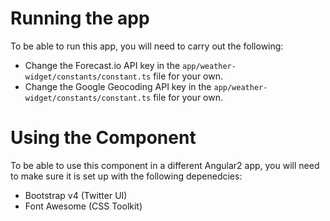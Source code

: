 # Running the app

To be able to run this app, you will need to carry out the following:

- Change the Forecast.io API key in the `app/weather-widget/constants/constant.ts` file for your own.
- Change the Google Geocoding API key in the `app/weather-widget/constants/constant.ts` file for your own.

# Using the Component

To be able to use this component in a different Angular2 app, you will need to make sure it is set up with the following depenedcies:

- Bootstrap v4 (Twitter UI)
- Font Awesome (CSS Toolkit)